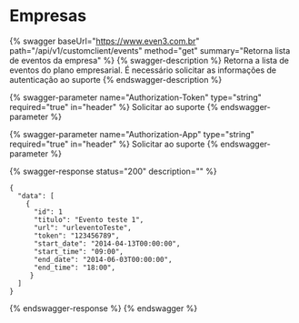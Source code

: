 # Empresas

{% swagger baseUrl="https://www.even3.com.br" path="/api/v1/customclient/events" method="get" summary="Retorna lista de eventos da empresa" %}
{% swagger-description %}
Retorna a lista de eventos do plano empresarial. É necessário solicitar as informações de autenticação ao suporte
{% endswagger-description %}

{% swagger-parameter name="Authorization-Token" type="string" required="true" in="header" %}
Solicitar ao suporte
{% endswagger-parameter %}

{% swagger-parameter name="Authorization-App" type="string" required="true" in="header" %}
Solicitar ao suporte
{% endswagger-parameter %}

{% swagger-response status="200" description="" %}
```
{
  "data": [
    {
      "id": 1
      "titulo": "Evento teste 1",
      "url": "urleventoTeste",
      "token": "123456789",
      "start_date": "2014-04-13T00:00:00",
      "start_time": "09:00",
      "end_date": "2014-06-03T00:00:00",
      "end_time": "18:00",
     }
  ]
}
```
{% endswagger-response %}
{% endswagger %}
